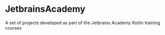 # JetbrainsAcademy
A set of projects developed as part of the Jetbrains Academy Kotlin training courses
